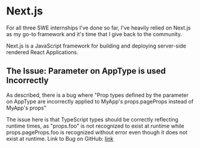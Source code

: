 # Next.js

For all three SWE internships I've done so far, I've heavily relied on Next.js as my go-to framework
and it's time that I give back to the community.

Next.js is a JavaScript framework for building and deploying server-side rendered React Applications.

## The Issue: Parameter on AppType is used Incorrectly

As described, there is a bug where "Prop types defined by the parameter on AppType are incorrectly applied to
MyApp's props.pageProps instead of MyApp's props"

The issue here is that TypeScript types should be correctly reflecting runtime times, as "props.foo" is not recognized
to exist at runtime while props.pageProps.foo is recognized without error even though it does not exist at runtime.
Link to Bug on GitHub: [link](https://github.com/vercel/next.js/issues/42846)
